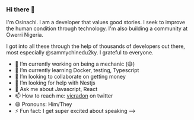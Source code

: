 ### Hi there 👋
I'm Osinachi.
I am a developer that values good stories. I seek to improve the human condition through technology. I'm also building a community at Owerri Nigeria.

I got into all these through the help of thousands of developers out there, most especially @sammychinedu2ky. I grateful to everyone.

- 🔭 I’m currently working on being a mechanic (😅)
- 🌱 I’m currently learning Docker, testing, Typescript
- 👯 I’m looking to collaborate on getting money
- 🤔 I’m looking for help with Nestjs
- 💬 Ask me about Javascript, React
- 📫 How to reach me: [vicradon](https://twitter.com/vicradon) on twitter
- 😄 Pronouns: Him/They
- ⚡ Fun fact: I get super excited about speaking
-->
